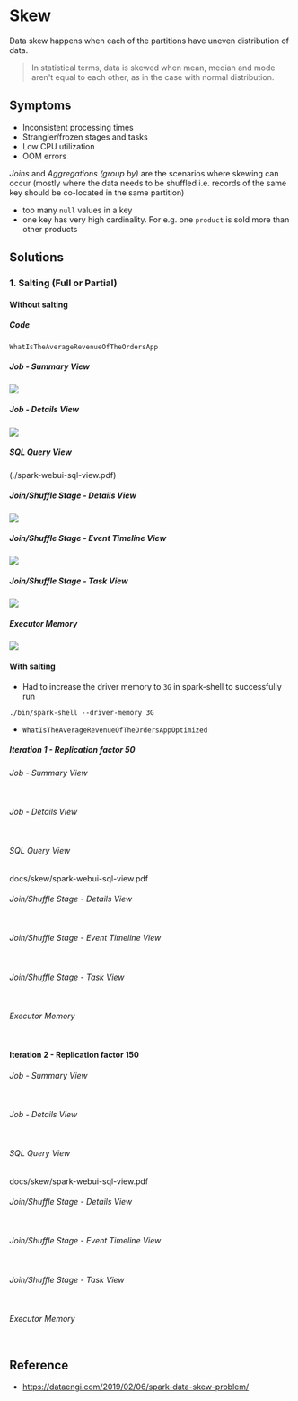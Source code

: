 # Skew

Data skew happens when each of the partitions have uneven distribution of data.

> In statistical terms, data is skewed when mean, median and mode aren't equal to each 
> other, as in the case with normal distribution.

## Symptoms

- Inconsistent processing times
- Strangler/frozen stages and tasks
- Low CPU utilization
- OOM errors

*Joins* and *Aggregations (group by)* are the scenarios where skewing can occur 
(mostly where the data needs to be shuffled i.e. 
records of the same key should be co-located in the same partition)

- too many `null` values in a key
- one key has very high cardinality. For e.g. one `product` is sold more than other products

## Solutions

### 1. Salting (Full or Partial)

#### Without salting

##### Code

`WhatIsTheAverageRevenueOfTheOrdersApp`

##### Job - Summary View

![](skewed-spark-app-summary.png)

##### Job - Details View

![](saprk-webui-jobs-view.png)

##### SQL Query View

(./spark-webui-sql-view.pdf)

##### Join/Shuffle Stage - Details View

![](strangler-or-skewed-task-0.png)

##### Join/Shuffle Stage - Event Timeline View

![](strangler-or-skewed-task-1.png)

##### Join/Shuffle Stage - Task View

![](strangler-or-skewed-task-2.png)

##### Executor Memory

![](skewed-spark-app-GC-redflag.png)

#### With salting

- Had to increase the driver memory to `3G` in spark-shell to successfully run

```
./bin/spark-shell --driver-memory 3G
```

- `WhatIsTheAverageRevenueOfTheOrdersAppOptimized`

##### Iteration 1 - Replication factor 50

###### Job - Summary View

![]()

###### Job - Details View

![]()

###### SQL Query View

docs/skew/spark-webui-sql-view.pdf

###### Join/Shuffle Stage - Details View

![]()

###### Join/Shuffle Stage - Event Timeline View

![]()

###### Join/Shuffle Stage - Task View

![]()

###### Executor Memory

![]()

#### Iteration 2 - Replication factor 150 

###### Job - Summary View

![]()

###### Job - Details View

![]()

###### SQL Query View

docs/skew/spark-webui-sql-view.pdf

###### Join/Shuffle Stage - Details View

![]()

###### Join/Shuffle Stage - Event Timeline View

![]()

###### Join/Shuffle Stage - Task View

![]()

###### Executor Memory

![]()

## Reference

- https://dataengi.com/2019/02/06/spark-data-skew-problem/